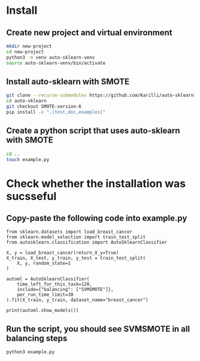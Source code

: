 # Install

## Create new project and virtual environment
```bash
mkdir new-project
cd new-project
python3 -m venv auto-sklearn-venv
source auto-sklearn-venv/bin/activate
```

## Install auto-sklearn with SMOTE
```bash
git clone --recurse-submodules https://github.com/Karilli/auto-sklearn.git
cd auto-sklearn
git checkout SMOTE-version-6
pip install -e ".[test,doc,examples]"
```

## Create a python script that uses auto-sklearn with SMOTE
```bash
cd ..
touch example.py
```

# Check whether the installation was sucsseful
## Copy-paste the following code into example.py

```Python3
from sklearn.datasets import load_breast_cancer
from sklearn.model_selection import train_test_split
from autosklearn.classification import AutoSklearnClassifier

X, y = load_breast_cancer(return_X_y=True)
X_train, X_test, y_train, y_test = train_test_split(
    X, y, random_state=1
)

automl = AutoSklearnClassifier(
    time_left_for_this_task=120,
    include={"balancing": ["SVMSMOTE"]},
    per_run_time_limit=30
).fit(X_train, y_train, dataset_name="breast_cancer")

print(automl.show_models())
```

## Run the script, you should see SVMSMOTE in all balancing steps
```bash
python3 example.py
```


